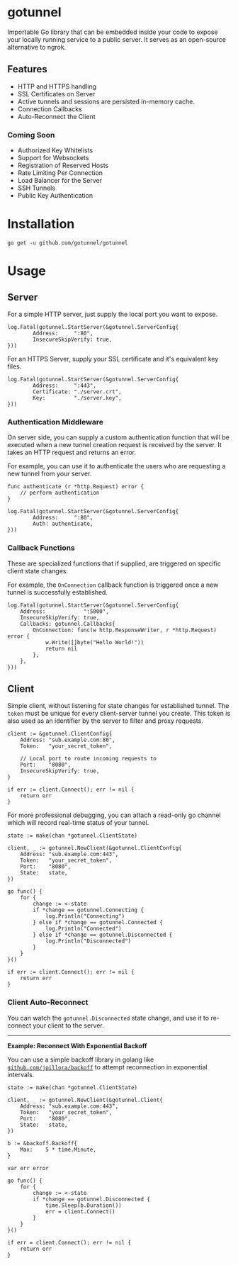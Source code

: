 # gotunnel

Importable Go library that can be embedded inside your code to expose your locally running service to a public server. It serves as an open-source alternative to ngrok.

## Features

- HTTP and HTTPS handling
- SSL Certificates on Server
- Active tunnels and sessions are persisted in-memory cache.
- Connection Callbacks
- Auto-Reconnect the Client

### Coming Soon

- Authorized Key Whitelists
- Support for Websockets
- Registration of Reserved Hosts
- Rate Limiting Per Connection
- Load Balancer for the Server
- SSH Tunnels
- Public Key Authentication


# Installation

```
go get -u github.com/gotunnel/gotunnel
```

# Usage

## Server

For a simple HTTP server, just supply the local port you want to expose.

```
log.Fatal(gotunnel.StartServer(&gotunnel.ServerConfig{
        Address:     ":80",
        InsecureSkipVerify: true,
}))
```

For an HTTPS Server, supply your SSL certificate and it's equivalent key files.

```
log.Fatal(gotunnel.StartServer(&gotunnel.ServerConfig{
        Address:     ":443",
        Certificate: "./server.crt",
        Key:         "./server.key",
}))
```

### Authentication Middleware

On server side, you can supply a custom authentication function that will be executed when a new tunnel creation request is received by the server. It takes an HTTP request and returns an error.

For example, you can use it to authenticate the users who are requesting a new tunnel from your server.

```
func authenticate (r *http.Request) error {
    // perform authentication
}

log.Fatal(gotunnel.StartServer(&gotunnel.ServerConfig{
        Address:     ":80",
        Auth: authenticate,
}))
```

### Callback Functions

These are specialized functions that if supplied, are triggered on specific client state changes.

For example, the `OnConnection` callback function is triggered once a new tunnel is successfully established.

```
log.Fatal(gotunnel.StartServer(&gotunnel.ServerConfig{
	Address:            ":5000",
	InsecureSkipVerify: true,
	Callbacks: gotunnel.Callbacks{
		OnConnection: func(w http.ResponseWriter, r *http.Request) error {
			w.Write([]byte("Hello World!"))
			return nil
		},
	},
}))
```

## Client

Simple client, without listening for state changes for established tunnel. The `token` must be unique for every client-server tunnel you create. This token is also used as an identifier by the server to filter and proxy requests.

```
client := &gotunnel.ClientConfig{
    Address: "sub.example.com:80",
    Token:   "your_secret_token",

    // Local port to route incoming requests to
    Port:    "8080",
    InsecureSkipVerify: true,
}

if err := client.Connect(); err != nil {
    return err
}
```

For more professional debugging, you can attach a read-only go channel which will record real-time status of your tunnel.

```
state := make(chan *gotunnel.ClientState)

client, _ := gotunnel.NewClient(&gotunnel.ClientConfig{
    Address: "sub.example.com:443",
    Token:   "your_secret_token",
    Port:    "8080",
    State:   state,
})

go func() {
    for {
        change := <-state
        if *change == gotunnel.Connecting {
            log.Println("Connecting")
        } else if *change == gotunnel.Connected {
            log.Println("Connected")
        } else if *change == gotunnel.Disconnected {
            log.Println("Disconnected")
        }
    }
}()

if err := client.Connect(); err != nil {
    return err
}
```

### Client Auto-Reconnect

You can watch the `gotunnel.Disconnected` state change, and use it to re-connect your client to the server.

------------------------------------

**Example: Reconnect With Exponential Backoff**

You can use a simple backoff library in golang like [`github.com/jpillora/backoff`](https://github.com/jpillora/backoff) to attempt reconnection in exponential intervals.

```
state := make(chan *gotunnel.ClientState)

client, _ := gotunnel.NewClient(&gotunnel.Client{
    Address: "sub.example.com:443",
    Token:   "your_secret_token",
    Port:    "8080",
    State:   state,
})

b := &backoff.Backoff{
    Max:    5 * time.Minute,
}

var err error

go func() {
    for {
        change := <-state
        if *change == gotunnel.Disconnected {
            time.Sleep(b.Duration())
            err = client.Connect()
        }
    }
}()

if err = client.Connect(); err != nil {
    return err
}
```
